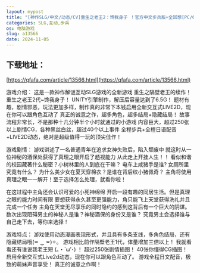 ```yaml
---
layout: mypost
title: "[神作SLG/中文/动态/CV]重生之老王2：馋我身子 ！官方中文步兵版+全回想[PC/6.6G]"
categories: SLG,互动,步兵
os: 电脑游戏
slug: a13566
date: 2024-11-05
---
```


## 下载地址：

[https://qfafa.com/article/13566.html](https://qfafa.com/article/13566.html)

游戏介绍：
这是一款神作解谜互动SLG游戏的全新游戏
重生之隔壁老王的续作！重生之老王2代~馋我身子！
UNITY引擎制作，解压后容量达到了6.5G！
题材有趣，剧情邪恶，玩法更加多样，制作真的非常下本钱启用全新交互式LIVE2D，现在你可以跟角色互动了
真正的诚意之作，超多角色，超多结局+隐藏结局！
故事流程非常长，不是那种十几分钟半个小时就通过的小游戏
内容巨大，超过250张以上剧情CG，各种黑丝白丝，超过40个以上事件
全程步兵+全程日语配音+LIVE2D动态，绝对是超级值得一玩的顶尖佳作！

游戏剧情：
游戏讲述了一名普通青年在追求女神失败后，陷入颓废中
就这时从一位神秘的酒保处获得了真理之眼开启了䞬视能力
从此走上开挂人生！！
看似和谐的校园藏著什么秘密？小树林里的人到底在干嘛？
电车上咸猪手是谁? 女厕所里究竟有什么？
为什么美少女在夏天穿棉衣？是谁在背后纹小猪佩奇？
主角将使用真理之眼一一解开！至于选择怎么处理，就看你啦！

在这过程中主角还会认识可爱的小死神绵绵
开启一段有趣的同居生活。但是真理之眼的能力时间有限
要想获得永久甚至更强能力，角只能飞上天堂获得洗礼并且完成一个任务
主角在天堂无尽享乐的同时隐约的感到这背后有一个巨大的阴谋。
数次出现阻碍男主的神秘人是谁？神秘酒保的身份又是谁？
究竟男主会选择谁与自己走下去，等你来选择！

游戏特点：
游戏使用动态漫画表现形式，并且具有多条支线，多角色结局，还有隐藏结局哦(≖ ‿ ≖)✧。
游戏相比前作隔壁老王1代，体量增加三倍以上！
我就看看还有谁说我老王短 (｡・`ω′･) ！
超过250张剧情插图！
40张你懂得CG插图！
启用全新交互式Live2d动态，现在你可以跟角色互动了。
游戏全程日文配音，极致的萌妹声音享受！
真正的诚意之作啊！